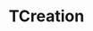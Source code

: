 ---
title: TCreation
publishDate: 2024-09-19
img: /assets/TCLP.png
img_alt: snowrideWebsiteScreenshort
description: |
  Professional Design project On Figma. Construction company
tags:
  - Figma
---